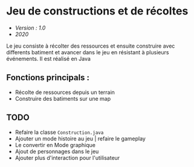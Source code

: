 # Jeu de constructions et de récoltes

- *Version : 1.0*
- *2020*

Le jeu consiste à récolter des ressources et ensuite construire avec differents batiment et avancer dans le jeu en résistant à plusieurs événements. Il est réalisé en Java

## Fonctions principals :
- Récolte de ressources depuis un terrain
- Construire des batiments sur une map 

## TODO
- Refaire la classe `Construction.java`
- Ajouter un mode histoire au jeu | refaire le gameplay
- Le convertir en Mode graphique
- Ajout de personnages dans le jeu
- Ajouter plus d'interaction pour l'utilisateur